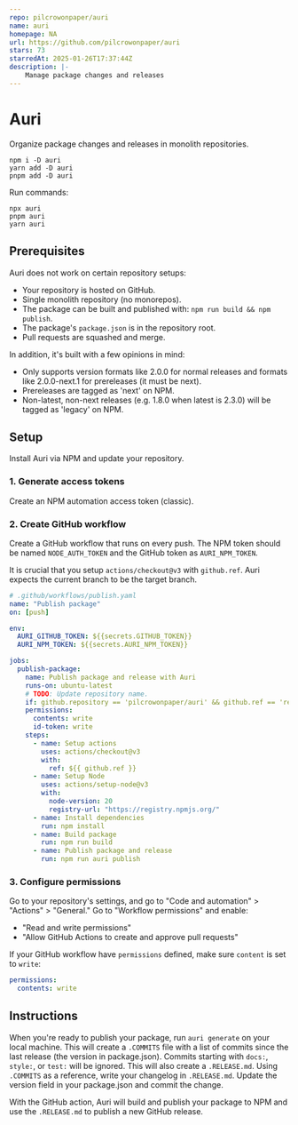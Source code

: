 ```yaml
---
repo: pilcrowonpaper/auri
name: auri
homepage: NA
url: https://github.com/pilcrowonpaper/auri
stars: 73
starredAt: 2025-01-26T17:37:44Z
description: |-
    Manage package changes and releases
---
```


# Auri

Organize package changes and releases in monolith repositories.

```
npm i -D auri
yarn add -D auri
pnpm add -D auri
```

Run commands:

```
npx auri
pnpm auri
yarn auri
```

## Prerequisites

Auri does not work on certain repository setups:

- Your repository is hosted on GitHub.
- Single monolith repository (no monorepos).
- The package can be built and published with: `npm run build && npm publish`.
- The package's `package.json` is in the repository root.
- Pull requests are squashed and merge.

In addition, it's built with a few opinions in mind:

- Only supports version formats like 2.0.0 for normal releases and formats like 2.0.0-next.1 for prereleases (it must be next).
- Prereleases are tagged as 'next' on NPM.
- Non-latest, non-next releases (e.g. 1.8.0 when latest is 2.3.0) will be tagged as 'legacy' on NPM.

## Setup

Install Auri via NPM and update your repository.

### 1. Generate access tokens

Create an NPM automation access token (classic).

### 2. Create GitHub workflow

Create a GitHub workflow that runs on every push. The NPM token should be named `NODE_AUTH_TOKEN` and the GitHub token as `AURI_NPM_TOKEN`.

It is crucial that you setup `actions/checkout@v3` with `github.ref`. Auri expects the current branch to be the target branch.

```yaml
# .github/workflows/publish.yaml
name: "Publish package"
on: [push]

env:
  AURI_GITHUB_TOKEN: ${{secrets.GITHUB_TOKEN}}
  AURI_NPM_TOKEN: ${{secrets.AURI_NPM_TOKEN}}

jobs:
  publish-package:
    name: Publish package and release with Auri
    runs-on: ubuntu-latest
    # TODO: Update repository name.
    if: github.repository == 'pilcrowonpaper/auri' && github.ref == 'refs/heads/main'
    permissions:
      contents: write
      id-token: write
    steps:
      - name: Setup actions
        uses: actions/checkout@v3
        with:
          ref: ${{ github.ref }}
      - name: Setup Node
        uses: actions/setup-node@v3
        with:
          node-version: 20
          registry-url: "https://registry.npmjs.org/"
      - name: Install dependencies
        run: npm install
      - name: Build package
        run: npm run build
      - name: Publish package and release
        run: npm run auri publish
```

### 3. Configure permissions

Go to your repository's settings, and go to "Code and automation" > "Actions" > "General." Go to "Workflow permissions" and enable:

- "Read and write permissions"
- "Allow GitHub Actions to create and approve pull requests"

If your GitHub workflow have `permissions` defined, make sure `content` is set to `write`:

```yaml
permissions:
  contents: write
```

## Instructions

When you're ready to publish your package, run `auri generate` on your local machine. This will create a `.COMMITS` file with a list of commits since the last release (the version in package.json). Commits starting with `docs:`, `style:`, or `test:` will be ignored. This will also create a `.RELEASE.md`. Using `.COMMITS` as a reference, write your changelog in `.RELEASE.md`. Update the version field in your package.json and commit the change.

With the GitHub action, Auri will build and publish your package to NPM and use the `.RELEASE.md` to publish a new GitHub release.

